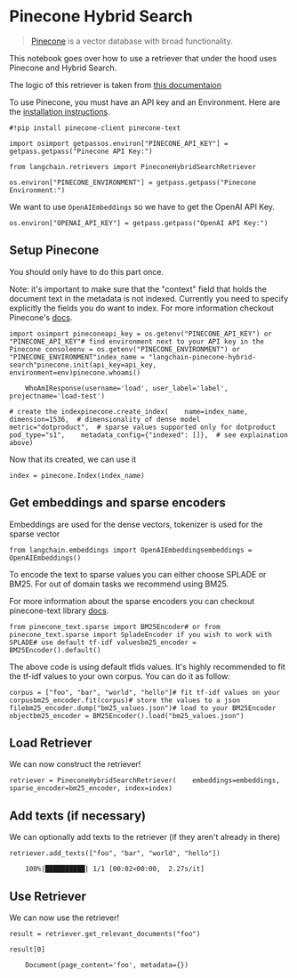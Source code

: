 Pinecone Hybrid Search
======================

> [Pinecone](https://docs.pinecone.io/docs/overview) is a vector database with broad functionality.

This notebook goes over how to use a retriever that under the hood uses Pinecone and Hybrid Search.

The logic of this retriever is taken from [this documentaion](https://docs.pinecone.io/docs/hybrid-search)

To use Pinecone, you must have an API key and an Environment. Here are the [installation instructions](https://docs.pinecone.io/docs/quickstart).

    #!pip install pinecone-client pinecone-text

    import osimport getpassos.environ["PINECONE_API_KEY"] = getpass.getpass("Pinecone API Key:")

    from langchain.retrievers import PineconeHybridSearchRetriever

    os.environ["PINECONE_ENVIRONMENT"] = getpass.getpass("Pinecone Environment:")

We want to use `OpenAIEmbeddings` so we have to get the OpenAI API Key.

    os.environ["OPENAI_API_KEY"] = getpass.getpass("OpenAI API Key:")

Setup Pinecone[](#setup-pinecone "Direct link to Setup Pinecone")
------------------------------------------------------------------

You should only have to do this part once.

Note: it's important to make sure that the "context" field that holds the document text in the metadata is not indexed. Currently you need to specify explicitly the fields you do want to index. For more information checkout Pinecone's [docs](https://docs.pinecone.io/docs/manage-indexes#selective-metadata-indexing).

    import osimport pineconeapi_key = os.getenv("PINECONE_API_KEY") or "PINECONE_API_KEY"# find environment next to your API key in the Pinecone consoleenv = os.getenv("PINECONE_ENVIRONMENT") or "PINECONE_ENVIRONMENT"index_name = "langchain-pinecone-hybrid-search"pinecone.init(api_key=api_key, environment=env)pinecone.whoami()

        WhoAmIResponse(username='load', user_label='label', projectname='load-test')

    # create the indexpinecone.create_index(    name=index_name,    dimension=1536,  # dimensionality of dense model    metric="dotproduct",  # sparse values supported only for dotproduct    pod_type="s1",    metadata_config={"indexed": []},  # see explaination above)

Now that its created, we can use it

    index = pinecone.Index(index_name)

Get embeddings and sparse encoders[](#get-embeddings-and-sparse-encoders "Direct link to Get embeddings and sparse encoders")
------------------------------------------------------------------------------------------------------------------------------

Embeddings are used for the dense vectors, tokenizer is used for the sparse vector

    from langchain.embeddings import OpenAIEmbeddingsembeddings = OpenAIEmbeddings()

To encode the text to sparse values you can either choose SPLADE or BM25. For out of domain tasks we recommend using BM25.

For more information about the sparse encoders you can checkout pinecone-text library [docs](https://pinecone-io.github.io/pinecone-text/pinecone_text.html).

    from pinecone_text.sparse import BM25Encoder# or from pinecone_text.sparse import SpladeEncoder if you wish to work with SPLADE# use default tf-idf valuesbm25_encoder = BM25Encoder().default()

The above code is using default tfids values. It's highly recommended to fit the tf-idf values to your own corpus. You can do it as follow:

    corpus = ["foo", "bar", "world", "hello"]# fit tf-idf values on your corpusbm25_encoder.fit(corpus)# store the values to a json filebm25_encoder.dump("bm25_values.json")# load to your BM25Encoder objectbm25_encoder = BM25Encoder().load("bm25_values.json")

Load Retriever[](#load-retriever "Direct link to Load Retriever")
------------------------------------------------------------------

We can now construct the retriever!

    retriever = PineconeHybridSearchRetriever(    embeddings=embeddings, sparse_encoder=bm25_encoder, index=index)

Add texts (if necessary)[](#add-texts-if-necessary "Direct link to Add texts (if necessary)")
----------------------------------------------------------------------------------------------

We can optionally add texts to the retriever (if they aren't already in there)

    retriever.add_texts(["foo", "bar", "world", "hello"])

        100%|██████████| 1/1 [00:02<00:00,  2.27s/it]

Use Retriever[](#use-retriever "Direct link to Use Retriever")
---------------------------------------------------------------

We can now use the retriever!

    result = retriever.get_relevant_documents("foo")

    result[0]

        Document(page_content='foo', metadata={})
